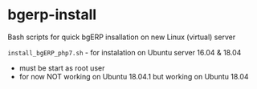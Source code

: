 # bgerp-install
Bash scripts for quick bgERP insallation on new Linux (virtual) server

`install_bgERP_php7.sh` - for instalation on Ubuntu server 16.04 & 18.04
- must be start as root user
- for now NOT working on Ubuntu 18.04.1 but working on Ubuntu 18.04

